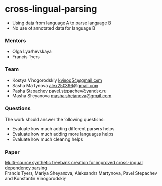 # cross-lingual-parsing

* Using data from language A to parse language B
* No use of annotated data for language B

### Mentors

* Olga Lyashevskaya
* Francis Tyers

### Team

* Kostya Vinogorodskiy kvinog54@gmail.com
* Sasha Martynova alex250396@gmail.com
* Pasha Stepachev pavel.stepachev@yandex.ru
* Masha Sheyanova masha.shejanova@gmail.com

### Questions

The work should answer the following questions:

* Evaluate how much adding different parsers helps
* Evaluate how much adding more languages helps
* Evaluate how much cleaning helps

### Paper


[Multi-source synthetic treebank creation for improved cross-lingual dependency parsing](http://universaldependencies.org/udw18/PDFs/36_Paper.pdf)<br/>
Francis Tyers, Mariya Sheyanova, Aleksandra Martynova, Pavel Stepachev and Konstantin Vinogorodskiy
